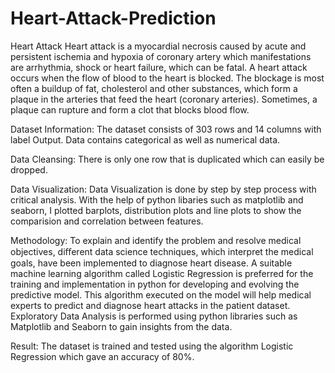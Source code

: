 # Heart-Attack-Prediction

Heart Attack
Heart attack is a myocardial necrosis caused by acute and persistent ischemia and hypoxia of coronary artery which manifestations are arrhythmia, shock or heart failure, which can be fatal. A heart attack occurs when the flow of blood to the heart is blocked. The blockage is most often a buildup of fat, cholesterol and other substances, which form a plaque in the arteries that feed the heart (coronary arteries). Sometimes, a plaque can rupture and form a clot that blocks blood flow.

Dataset Information:
The dataset consists of 303 rows and 14 columns with label Output. Data contains categorical as well as numerical data.

Data Cleansing:
There is only one row that is duplicated which can easily be dropped.

Data Visualization:
Data Visualization is done by step by step process with critical analysis. With the help of python libaries such as matplotlib and seaborn, I plotted barplots, distribution plots and line plots to show the comparision and correlation between features.

Methodology:
To explain and identify the problem and resolve medical objectives, diﬀerent data science techniques, which interpret the medical goals, have been implemented to diagnose heart disease. A suitable machine learning algorithm called Logistic Regression is preferred for the training and implementation in python for developing and evolving the predictive model. This algorithm executed on the model will help medical experts to predict and diagnose heart attacks in the patient dataset. Exploratory Data Analysis is performed using python libraries such as Matplotlib and Seaborn to gain insights from the data.

Result:
The dataset is trained and tested using the algorithm Logistic Regression which gave an accuracy of 80%.
